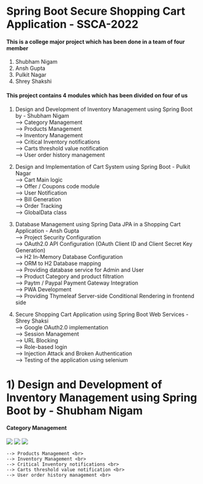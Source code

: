 # Spring Boot Secure Shopping Cart Application - SSCA-2022
#### This is a college major project which has been done in a team of four member
 1) Shubham Nigam 
 2) Ansh Gupta
 3) Pulkit Nagar
 4) Shrey Shakshi

#### This project contains 4 modules which has been divided on four of us
1) Design and Development of Inventory Management using Spring Boot by - Shubham Nigam <br>
    --> Category Management <br>
    --> Products Management <br>
    --> Inventory Management <br>
    --> Critical Inventory notifications <br>
    --> Carts threshold value notification <br>
    --> User order history management <br>
 
2) Design and Implementation of Cart System using Spring Boot - Pulkit Nagar <br>
    --> Cart Main logic <br>
    --> Offer / Coupons code module <br>
    --> User Notification <br>
    --> Bill Generation <br>
    --> Order Tracking <br>
    --> GlobalData class <br>

3) Database Management using Spring Data JPA in a Shopping Cart Application - Ansh Gupta<br>
    --> Project Security Configuration <br>
    --> OAuth2.0 API Configuration (OAuth Client ID and Client Secret Key Generation) <br>
    --> H2 In-Memory Database Configuration <br>
    --> ORM to H2 Database mapping <br>
    --> Providing database service for Admin and User <br>
    --> Product Category and product filtration <br>
    --> Paytm / Paypal Payment Gateway Integration <br>
    --> PWA Development <br>
    --> Providing Thymeleaf Server-side Conditional Rendering in frontend side <br>

4) Secure Shopping Cart Application using Spring Boot Web Services - Shrey Shaksi <br>
    --> Google OAuth2.0 implementation <br>
    --> Session Management <br>
    --> URL Blocking <br>
    --> Role-based login <br>
    --> Injection Attack and Broken Authentication <br>
    --> Testing of the application using selenium <br>


# 1) Design and Development of Inventory Management using Spring Boot by - Shubham Nigam <br>
#### Category Management <br>
<img src="![image](https://user-images.githubusercontent.com/48306820/170815238-8a0b8e35-6dfb-4f39-95ba-50468454b611.png)">
<img src="![image](https://user-images.githubusercontent.com/48306820/170815259-545d90fa-3b18-4a68-ab92-ee0f091ec49c.png)">
<img src="![image](https://user-images.githubusercontent.com/48306820/170815267-d1457c8f-e8ce-4fc8-a1ca-b923f264d4bc.png)">



    --> Products Management <br>
    --> Inventory Management <br>
    --> Critical Inventory notifications <br>
    --> Carts threshold value notification <br>
    --> User order history management <br>